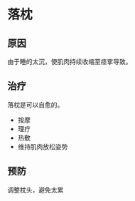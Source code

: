 落枕
====================

## 原因 ##
由于睡的太沉，使肌肉持续收缩至痉挛导致。

## 治疗 ##
落枕是可以自愈的。

* 按摩
* 理疗
* 热敷
* 维持肌肉放松姿势


## 预防 ##
调整枕头，避免太累
